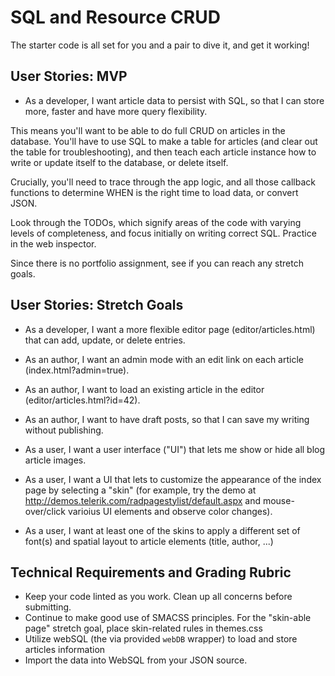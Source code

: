 # SQL and Resource CRUD

The starter code is all set for you and a pair to dive it, and get it working!

## User Stories: MVP
 - As a developer, I want article data to persist with SQL, so that I can store more, faster and have more query flexibility.

This means you'll want to be able to do full CRUD on articles in the database. You'll have to use SQL to make a table for articles (and clear out the table for troubleshooting), and then teach each article instance how to write or update itself to the database, or delete itself.

Crucially, you'll need to trace through the app logic, and all those callback functions to determine WHEN is the right time to load data, or convert JSON.

Look through the TODOs, which signify areas of the code with varying levels of completeness, and focus initially on writing correct SQL. Practice in the web inspector.

Since there is no portfolio assignment, see if you can reach any stretch goals. 

## User Stories: Stretch Goals
 - As a developer, I want a more flexible editor page (editor/articles.html) that can add, update, or delete entries.
 - As an author, I want an admin mode with an edit link on each article (index.html?admin=true).
 - As an author, I want to load an existing article in the editor (editor/articles.html?id=42).
 - As an author, I want to have draft posts, so that I can save my writing without publishing.
 
 - As a user, I want a user interface ("UI") that lets me show or hide all blog article images.
 - As a user, I want a UI that lets to customize the appearance of the index page by selecting a "skin" (for example, try the demo at http://demos.telerik.com/radpagestylist/default.aspx and mouse-over/click varioius UI elements and observe color changes).
 - As a user, I want at least one of the skins to apply a different set of font(s) and spatial layout to article elements (title, author, ...)

## Technical Requirements and Grading Rubric
 - Keep your code linted as you work. Clean up all concerns before submitting.
 - Continue to make good use of SMACSS principles. For the "skin-able page" stretch goal, place skin-related rules in themes.css
 - Utilize webSQL (the via provided `webDB` wrapper) to load and store articles information
 - Import the data into WebSQL from your JSON source.
